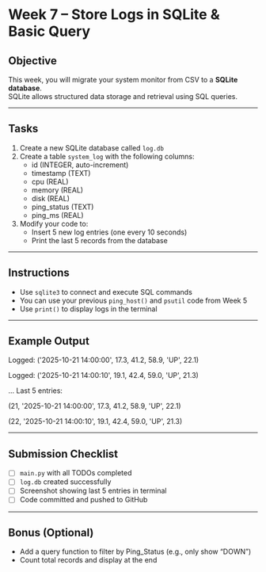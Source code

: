 # Week 7 – Store Logs in SQLite & Basic Query

## Objective

This week, you will migrate your system monitor from CSV to a **SQLite database**.  
SQLite allows structured data storage and retrieval using SQL queries.

---

## Tasks

1. Create a new SQLite database called `log.db`
2. Create a table `system_log` with the following columns:
   - id (INTEGER, auto-increment)
   - timestamp (TEXT)
   - cpu (REAL)
   - memory (REAL)
   - disk (REAL)
   - ping_status (TEXT)
   - ping_ms (REAL)
3. Modify your code to:
   - Insert 5 new log entries (one every 10 seconds)
   - Print the last 5 records from the database

---

## Instructions

- Use `sqlite3` to connect and execute SQL commands
- You can use your previous `ping_host()` and `psutil` code from Week 5
- Use `print()` to display logs in the terminal

---

## Example Output

Logged: ('2025-10-21 14:00:00', 17.3, 41.2, 58.9, 'UP', 22.1)

Logged: ('2025-10-21 14:00:10', 19.1, 42.4, 59.0, 'UP', 21.3)

...
Last 5 entries:

(21, '2025-10-21 14:00:00', 17.3, 41.2, 58.9, 'UP', 22.1)

(22, '2025-10-21 14:00:10', 19.1, 42.4, 59.0, 'UP', 21.3)

---

## Submission Checklist

- [ ] `main.py` with all TODOs completed  
- [ ] `log.db` created successfully  
- [ ] Screenshot showing last 5 entries in terminal  
- [ ] Code committed and pushed to GitHub

---

## Bonus (Optional)

- Add a query function to filter by Ping_Status (e.g., only show “DOWN”)
- Count total records and display at the end
